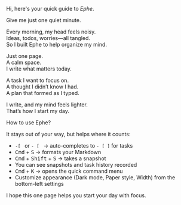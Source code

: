Hi, here's your quick guide to _Ephe_.

Give me just one quiet minute.


Every morning, my head feels noisy.  
Ideas, todos, worries—all tangled.  
So I built Ephe to help organize my mind.

Just one page.  
A calm space.  
I write what matters today.

A task I want to focus on.  
A thought I didn’t know I had.  
A plan that formed as I typed.

I write, and my mind feels lighter.  
That’s how I start my day.


How to use Ephe?

It stays out of your way, but helps where it counts:

- `-[ ` or `- [ ` → auto-completes to `- [ ]` for tasks  
- <kbd>Cmd</kbd> + <kbd>S</kbd> → formats your Markdown  
- <kbd>Cmd</kbd> + <kbd>Shift</kbd> + <kbd>S</kbd> → takes a snapshot  
- You can see snapshots and task history recorded  
- <kbd>Cmd</kbd> + <kbd>K</kbd> → opens the quick command menu  
- Customize appearance (Dark mode, Paper style, Width) from the bottom-left settings


I hope this one page helps you start your day with focus.
